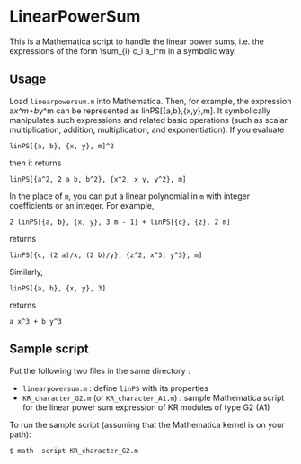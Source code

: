 # LinearPowerSum
This is a Mathematica script to handle the linear power sums, i.e. the expressions of the form \sum_{i} c_i a_i^m in a symbolic way.

## Usage
Load `linearpowersum.m` into Mathematica.
Then, for example, the expression a*x^m+b*y^m can be represented as linPS[{a,b},{x,y},m]. It symbolically manipulates such expressions and related basic operations (such as scalar multiplication, addition, multiplication, and exponentiation).
If you evaluate
```
linPS[{a, b}, {x, y}, m]^2
```
then it returns
```
linPS[{a^2, 2 a b, b^2}, {x^2, x y, y^2}, m]
```
In the place of `m`, you can put a linear polynomial in `m` with integer coefficients or an integer. For example,
```
2 linPS[{a, b}, {x, y}, 3 m - 1] + linPS[{c}, {z}, 2 m]
```
returns
```
linPS[{c, (2 a)/x, (2 b)/y}, {z^2, x^3, y^3}, m]
```
Similarly,
```
linPS[{a, b}, {x, y}, 3]
```
returns 
```
a x^3 + b y^3
```


## Sample script
Put the following two files in the same directory :
- `linearpowersum.m` : define `linPS` with its properties
- `KR_character_G2.m` (or `KR_character_A1.m`) : sample Mathematica script for the linear power sum expression of KR modules of type G2 (A1)

To run the sample script (assuming that the Mathematica kernel is on your path):
```
$ math -script KR_character_G2.m
```
